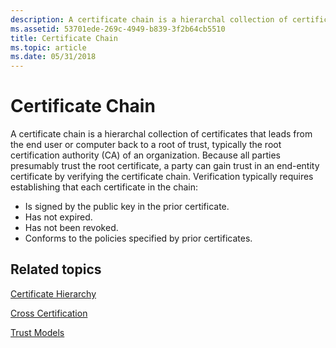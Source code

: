 ```yaml
---
description: A certificate chain is a hierarchal collection of certificates that leads from the end user or computer back to a root of trust, typically the root certification authority (CA) of an organization.
ms.assetid: 53701ede-269c-4949-b839-3f2b64cb5510
title: Certificate Chain
ms.topic: article
ms.date: 05/31/2018
---
```


# Certificate Chain

A certificate chain is a hierarchal collection of certificates that leads from the end user or computer back to a root of trust, typically the root certification authority (CA) of an organization. Because all parties presumably trust the root certificate, a party can gain trust in an end-entity certificate by verifying the certificate chain. Verification typically requires establishing that each certificate in the chain:

-   Is signed by the public key in the prior certificate.
-   Has not expired.
-   Has not been revoked.
-   Conforms to the policies specified by prior certificates.

## Related topics

<dl> <dt>

[Certificate Hierarchy](about-certificate-hierarchy.md)
</dt> <dt>

[Cross Certification](about-cross-certification.md)
</dt> <dt>

[Trust Models](about-trust-models.md)
</dt> </dl>

 

 



